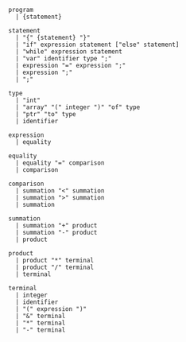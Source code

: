     program
      | {statement}

    statement
      | "{" {statement} "}"
      | "if" expression statement ["else" statement]
      | "while" expression statement
      | "var" identifier type ";"
      | expression "=" expression ";"
      | expression ";"
      | ";"

    type
      | "int"
      | "array" "(" integer ")" "of" type
      | "ptr" "to" type
      | identifier

    expression
      | equality

    equality
      | equality "=" comparison
      | comparison

    comparison
      | summation "<" summation
      | summation ">" summation
      | summation

    summation
      | summation "+" product
      | summation "-" product
      | product

    product
      | product "*" terminal
      | product "/" terminal
      | terminal

    terminal
      | integer
      | identifier
      | "(" expression ")"
      | "&" terminal
      | "*" terminal
      | "-" terminal

